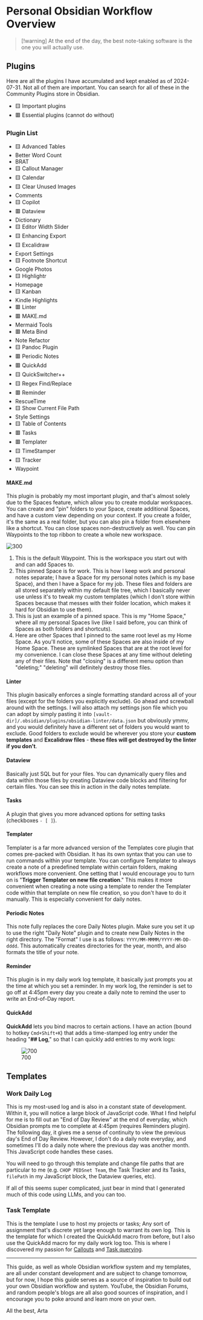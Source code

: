 # Personal Obsidian Workflow Overview

> \[!warning\]
> At the end of the day, the best note-taking software is the one you will actually use.

## Plugins

Here are all the plugins I have accumulated and kept enabled as of 2024-07-31. Not all of them are important. You can search for all of these in the Community Plugins store in Obsidian.

- 🟨 Important plugins
- 🟥 Essential plugins (cannot do without)

### Plugin List

- 🟨 Advanced Tables
- Better Word Count
- BRAT
- 🟨 Callout Manager
- 🟨 Calendar
- 🟨 Clear Unused Images
- Comments
- 🟨 Copilot
- 🟥 Dataview
- Dictionary
- 🟨 Editor Width Slider
- 🟨 Enhancing Export
- 🟨 Excalidraw
- Export Settings
- 🟨 Footnote Shortcut
- Google Photos
- 🟨 Highlightr
- Homepage
- 🟨 Kanban
- Kindle Highlights
- 🟥 Linter
- 🟥 MAKE.md
- Mermaid Tools
- 🟥 Meta Bind
- Note Refactor
- 🟨 Pandoc Plugin
- 🟥 Periodic Notes
- 🟥 QuickAdd
- 🟨 QuickSwitcher++
- 🟨 Regex Find/Replace
- 🟥 Reminder
- RescueTime
- 🟨 Show Current File Path
- Style Settings
- 🟨 Table of Contents
- 🟥 Tasks
- 🟥 Templater
- 🟨 TimeStamper
- 🟨 Tracker
- Waypoint



#### MAKE.md

This plugin is probably my most important plugin, and that's almost solely due to the Spaces feature, which allow you to create modular workspaces. You can create and "pin" folders to your Space, create additional Spaces, and have a custom view depending on your context. If you create a folder, it's the same as a real folder, but you can also pin a folder from elsewhere like a shortcut. You can close spaces non-destructively as well. You can pin Waypoints to the top ribbon to create a whole new workspace.

![300](Personal%20Obsidian%20System%20Workflow-media/b5a339a13d24cc985600e95b59be60d4c75d784e.png "wikilink")
1. This is the default Waypoint. This is the workspace you start out with and can add Spaces to.
2. This pinned Space is for work. This is how I keep work and personal notes separate; I have a Space for my personal notes (which is my base Space), and then I have a Space for my job. These files and folders are all stored separately within my default file tree, which I basically never use unless it's to tweak my custom templates (which I don't store within Spaces because that messes with their folder location, which makes it hard for Obsidian to use them).
3. This is just an example of a pinned space. This is my "Home Space," where all my personal Spaces live (like I said before, you can think of Spaces as both folders and shortcuts).
4. Here are other Spaces that I pinned to the same root level as my Home Space. As you'll notice, some of these Spaces are also inside of my Home Space. These are symlinked Spaces that are at the root level for my convenience. I can close these Spaces at any time without deleting any of their files. Note that "closing" is a different menu option than "deleting;" "deleting" will definitely destroy those files.

#### Linter

This plugin basically enforces a single formatting standard across all of your files (except for the folders you explicitly exclude). Go ahead and screwball around with the settings. I will also attach my settings json file which you can adopt by simply pasting it into `[vault-dir]/.obsidian/plugins/obsidian-linter/data.json` but obviously ymmv, and you would definitely have a different set of folders you would want to exclude. Good folders to exclude would be wherever you store your **custom templates** and **Excalidraw files** - **these files will get destroyed by the linter if you don't**.

#### Dataview

Basically just SQL but for your files. You can dynamically query files and data within those files by creating Dataview code blocks and filtering for certain files. You can see this in action in the daily notes template.

#### Tasks

A plugin that gives you more advanced options for setting tasks (checkboxes `- [ ]`).

#### Templater

Templater is a far more advanced version of the Templates core plugin that comes pre-packed with Obsidian. It has its own syntax that you can use to run commands within your template. You can configure Templater to always create a note of a predefined template within certain folders, making workflows more convenient. One setting that I would encourage you to turn on is "**Trigger Templater on new file creation**." This makes it more convenient when creating a note using a template to render the Templater code within that template on new file creation, so you don't have to do it manually. This is especially convenient for daily notes.

#### Periodic Notes

This note fully replaces the core Daily Notes plugin. Make sure you set it up to use the right "Daily Note" plugin and to create new Daily Notes in the right directory. The "Format" I use is as follows: `YYYY/MM-MMMM/YYYY-MM-DD-dddd`. This automatically creates directories for the year, month, and also formats the title of your note.

#### Reminder

This plugin is in my daily work log template, it basically just prompts you at the time at which you set a reminder. In my work log, the reminder is set to go off at 4:45pm every day you create a daily note to remind the user to write an End-of-Day report.

#### QuickAdd

**QuickAdd** lets you bind macros to certain actions. I have an action (bound to hotkey `Cmd+Shift+K`) that adds a time-stamped log entry under the heading "**\## Log**," so that I can quickly add entries to my work logs:

<figure>
<img
src="Personal%20Obsidian%20System%20Workflow-media/032c1ae999b2c4fa2589e15ec0aaec8ef8784d7f.png"
title="wikilink" alt="700" />
<figcaption aria-hidden="true">700</figcaption>
</figure>


## Templates

### Work Daily Log

This is my most-used log and is also in a constant state of development. Within it, you will notice a large block of JavaScript code. What I find helpful for me is to fill out an "End of Day Review" at the end of everyday, which Obsidian prompts me to complete at 4:45pm (requires Reminders plugin). The following day, it gives me a sense of continuity to view the previous day's End of Day Review. However, I don't do a daily note everyday, and sometimes I'll do a daily note where the previous day was another month. This JavaScript code handles these cases.

You will need to go through this template and change file paths that are particular to me (e.g. `CHOP PEDSnet Team`, the Task Tracker and its Tasks, `filePath` in my JavaScript block, the Dataview queries, etc).

If all of this seems super complicated, just bear in mind that I generated much of this code using LLMs, and you can too.

### Task Template

This is the template I use to host my projects or tasks; Any sort of assignment that's discrete yet large enough to warrant its own log. This is the template for which I created the QuickAdd macro from before, but I also use the QuickAdd macro for my daily work log too. This is where I discovered my passion for [Callouts](https://help.obsidian.md/Editing+and+formatting/Callouts) and [Task querying](https://publish.obsidian.md/tasks/Queries/About+Queries).

------------------------------------------------------------------------

This guide, as well as whole Obsidian workflow system and my templates, are all under constant development and are subject to change tomorrow, but for now, I hope this guide serves as a source of inspiration to build out your own Obsidian workflow and system. YouTube, the Obsidian Forums, and random people's blogs are all also good sources of inspiration, and I encourage you to poke around and learn more on your own.

All the best,
Arta
